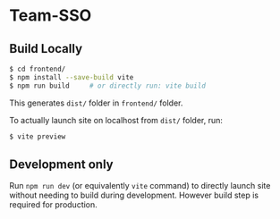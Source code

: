 # Team-SSO

## Build Locally

```bash
$ cd frontend/
$ npm install --save-build vite
$ npm run build     # or directly run: vite build
```

This generates `dist/` folder in `frontend/` folder.

To actually launch site on localhost from `dist/` folder, run:

```bash
$ vite preview
```

## Development only

Run `npm run dev` (or equivalently `vite` command) to directly launch site without needing to build during development.
However build step is required for production.


